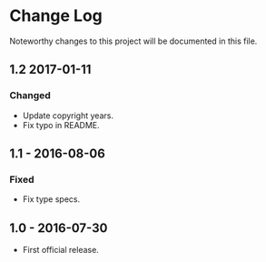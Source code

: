 # Change Log
Noteworthy changes to this project will be documented in this file.

## 1.2 2017-01-11
### Changed
- Update copyright years.
- Fix typo in README.

## 1.1 - 2016-08-06
### Fixed
- Fix type specs.

## 1.0 - 2016-07-30
- First official release.
